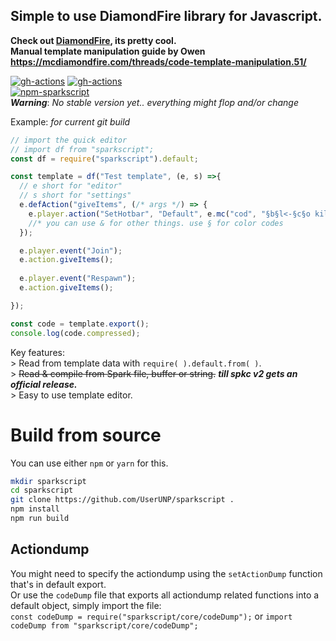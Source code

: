 ## Simple to use DiamondFire library for Javascript.  
__Check out [DiamondFire](https://mcdiamondfire.com), its pretty cool.__  
__Manual template manipulation guide by Owen https://mcdiamondfire.com/threads/code-template-manipulation.51/__  
  
[![gh-actions](https://github.com/UserUNP/sparkscript/actions/workflows/build.yml/badge.svg)](https://github.com/UserUNP/sparkscript/actions/workflows/sparkscript.yml)
[![gh-actions](https://github.com/UserUNP/sparkscript/actions/workflows/codeql.yml/badge.svg)](https://github.com/UserUNP/sparkscript/actions/workflows/codeql.yml)  
[![npm-sparkscript](https://nodei.co/npm/sparkscript.png)](https://npmjs.org/package/sparkscript)  
***Warning***: *No stable version yet.. everything might flop and/or change*  

Example: *for current git build*
```javascript
// import the quick editor
// import df from "sparkscript";
const df = require("sparkscript").default;

const template = df("Test template", (e, s) =>{
  // e short for "editor"
  // s short for "settings" 
  e.defAction("giveItems", (/* args */) => {
    e.player.action("SetHotbar", "Default", e.mc("cod", "§b§l<-§c§o killer fish §b§l->"), e.mc("bow", "§b§l<-§c§o le bow §b§l->"))
    //* you can use & for other things. use § for color codes
  });

  e.player.event("Join");
  e.action.giveItems();
  
  e.player.event("Respawn");
  e.action.giveItems();

});

const code = template.export();
console.log(code.compressed);
```
  
  
Key features:  
\> Read from template data with `require( ).default.from( )`.  
\> ~~Read & compile from Spark file, buffer or string.~~ **_till spkc v2 gets an official release._**  
\> Easy to use template editor.  

# Build from source

You can use either `npm` or `yarn` for this.  

```sh
mkdir sparkscript
cd sparkscript
git clone https://github.com/UserUNP/sparkscript .
npm install
npm run build
```

## Actiondump
You might need to specify the actiondump using the `setActionDump` function that's in default export.  
Or use the `codeDump` file that exports all actiondump related functions into a default object, simply import the file:  
`const codeDump = require("sparkscript/core/codeDump");` or `import codeDump from "sparkscript/core/codeDump";`
